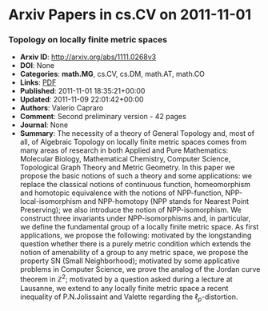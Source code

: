 # Arxiv Papers in cs.CV on 2011-11-01
### Topology on locally finite metric spaces
- **Arxiv ID**: http://arxiv.org/abs/1111.0268v3
- **DOI**: None
- **Categories**: **math.MG**, cs.CV, cs.DM, math.AT, math.CO
- **Links**: [PDF](http://arxiv.org/pdf/1111.0268v3)
- **Published**: 2011-11-01 18:35:21+00:00
- **Updated**: 2011-11-09 22:01:42+00:00
- **Authors**: Valerio Capraro
- **Comment**: Second preliminary version - 42 pages
- **Journal**: None
- **Summary**: The necessity of a theory of General Topology and, most of all, of Algebraic Topology on locally finite metric spaces comes from many areas of research in both Applied and Pure Mathematics: Molecular Biology, Mathematical Chemistry, Computer Science, Topological Graph Theory and Metric Geometry. In this paper we propose the basic notions of such a theory and some applications: we replace the classical notions of continuous function, homeomorphism and homotopic equivalence with the notions of NPP-function, NPP-local-isomorphism and NPP-homotopy (NPP stands for Nearest Point Preserving); we also introduce the notion of NPP-isomorphism. We construct three invariants under NPP-isomorphisms and, in particular, we define the fundamental group of a locally finite metric space. As first applications, we propose the following: motivated by the longstanding question whether there is a purely metric condition which extends the notion of amenability of a group to any metric space, we propose the property SN (Small Neighborhood); motivated by some applicative problems in Computer Science, we prove the analog of the Jordan curve theorem in $\mathbb Z^2$; motivated by a question asked during a lecture at Lausanne, we extend to any locally finite metric space a recent inequality of P.N.Jolissaint and Valette regarding the $\ell_p$-distortion.



